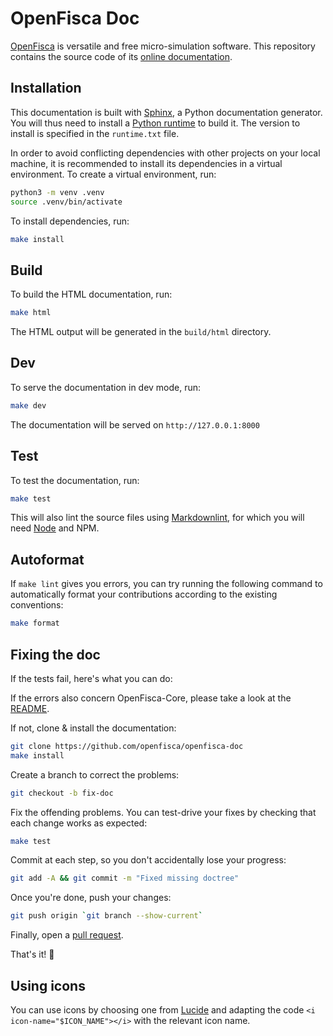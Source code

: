 # OpenFisca Doc

[OpenFisca](http://openfisca.org/doc/) is versatile and free micro-simulation software. This repository contains the source code of its [online documentation](http://openfisca.org/doc/).

## Installation

This documentation is built with [Sphinx](https://www.sphinx-doc.org/), a Python documentation generator. You will thus need to install a [Python runtime](https://www.python.org/downloads/) to build it. The version to install is specified in the `runtime.txt` file.

In order to avoid conflicting dependencies with other projects on your local machine, it is recommended to install its dependencies in a virtual environment. To create a virtual environment, run:

```sh
python3 -m venv .venv
source .venv/bin/activate
```

To install dependencies, run:

```sh
make install
```

## Build

To build the HTML documentation, run:

```sh
make html
```

The HTML output will be generated in the `build/html` directory.

## Dev

To serve the documentation in dev mode, run:

```sh
make dev
```

The documentation will be served on `http://127.0.0.1:8000`

## Test

To test the documentation, run:

```sh
make test
```

This will also lint the source files using [Markdownlint](https://github.com/DavidAnson/markdownlint), for which you will need [Node](https://nodejs.org) and NPM.

## Autoformat

If `make lint` gives you errors, you can try running the following command to automatically format your contributions according to the existing conventions:

```sh
make format
```

## Fixing the doc

If the tests fail, here's what you can do:

If the errors also concern OpenFisca-Core, please take a look at the [README](https://github.com/openfisca/openfisca-core/blob/master/README.md).

If not, clone & install the documentation:

```sh
git clone https://github.com/openfisca/openfisca-doc
make install
```

Create a branch to correct the problems:

```sh
git checkout -b fix-doc
```

Fix the offending problems. You can test-drive your fixes by checking that each change works as expected:

```sh
make test
```

Commit at each step, so you don't accidentally lose your progress:

```sh
git add -A && git commit -m "Fixed missing doctree"
```

Once you're done, push your changes:

```sh
git push origin `git branch --show-current`
```

Finally, open a [pull request](https://github.com/openfisca/openfisca-doc/compare/master...fix-doc).

That's it! 🙌

## Using icons

You can use icons by choosing one from [Lucide](https://lucide.dev) and adapting the code `<i icon-name="$ICON_NAME"></i>` with the relevant icon name.
